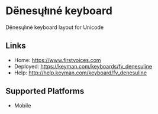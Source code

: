 Dënesųłıné keyboard
======================

Dënesųłıné keyboard layout for Unicode

Links
-----

 * Home:     <https://www.firstvoices.com>
 * Deployed: <https://keyman.com/keyboards/fv_denesuline>
 * Help:     <http://help.keyman.com/keyboard/fv_denesuline>
 
Supported Platforms
-------------------

 * Mobile

